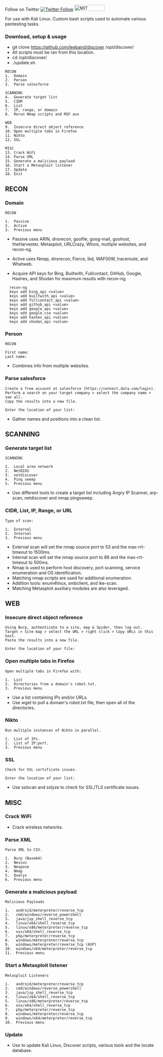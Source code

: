 Follow on Twitter [![Twitter Follow](https://img.shields.io/twitter/follow/shields_io.svg?style=social&label=Follow&maxAge=25920)](https://twitter.com/discoverscripts) <img src="https://img.shields.io/badge/license-MIT-blue.svg" alt="MIT licsense" width="100" height="20">


For use with Kali Linux. Custom bash scripts used to automate various pentesting tasks.

### Download, setup & usage
* git clone https://github.com/leebaird/discover /opt/discover/
* All scripts must be ran from this location.
* cd /opt/discover/
* ./update.sh

```
RECON
1.  Domain
2.  Person
3.  Parse salesforce

SCANNING
4.  Generate target list
5.  CIDR
6.  List
7.  IP, range, or domain
8.  Rerun Nmap scripts and MSF aux

WEB
9.  Insecure direct object reference
10. Open multiple tabs in Firefox
11. Nikto
12. SSL

MISC
13. Crack WiFi
14. Parse XML
15. Generate a malicious payload
16. Start a Metasploit listener
17. Update
18. Exit
```
## RECON
### Domain
```
RECON

1.  Passive
2.  Active
3.  Previous menu
```

* Passive uses ARIN, dnsrecon, goofile, goog-mail, goohost, theHarvester,
     Metasploit, URLCrazy, Whois, multiple websites, and recon-ng.
* Active uses Nmap, dnsrecon, Fierce, lbd, WAF00W, traceroute, and Whatweb.

* Acquire API keys for Bing, Builtwith, Fullcontact, GitHub, Google, Hashes, 
     and Shodan for maximum results with recon-ng.

```
  recon-ng
  keys add bing_api <value>
  keys add builtwith_api <value>
  keys add fullcontact_api <value>
  keys add github_api <value>
  keys add google_api <value>
  keys add google_cse <value>
  keys add hashes_api <value>
  keys add shodan_api <value>

```

### Person
```
RECON

First name:
Last name:
```

* Combines info from multiple websites.

### Parse salesforce
```
Create a free account at salesforce (https://connect.data.com/login).
Perform a search on your target company > select the company name > see all.
Copy the results into a new file.

Enter the location of your list:
```

* Gather names and positions into a clean list.

## SCANNING
### Generate target list
```
SCANNING

1.  Local area network
2.  NetBIOS
3.  netdiscover
4.  Ping sweep
5.  Previous menu
```

* Use different tools to create a target list including Angry IP Scanner, arp-scan, netdiscover and nmap pingsweep.

### CIDR, List, IP, Range, or URL
```
Type of scan:

1.  External
2.  Internal
3.  Previous menu
```

* External scan will set the nmap source port to 53 and the max-rrt-timeout to 1500ms.
* Internal scan will set the nmap source port to 88 and the max-rrt-timeout to 500ms.
* Nmap is used to perform host discovery, port scanning, service enumeration and OS identification.
* Matching nmap scripts are used for additional enumeration.
* Addition tools: enum4linux, smbclient, and ike-scan.
* Matching Metasploit auxiliary modules are also leveraged.

## WEB
### Insecure direct object reference
````
Using Burp, authenticate to a site, map & Spider, then log out.
Target > Site map > select the URL > right click > Copy URLs in this host.
Paste the results into a new file.

Enter the location of your file: 
````

### Open multiple tabs in Firefox
```
Open multiple tabs in Firefox with:

1.  List
2.  Directories from a domain's robot.txt.
3.  Previous menu
```

* Use a list containing IPs and/or URLs.
* Use wget to pull a domain's robot.txt file, then open all of the directories.

### Nikto
```
Run multiple instances of Nikto in parallel.

1.  List of IPs.
2.  List of IP:port.
3.  Previous menu
```
### SSL
```
Check for SSL certificate issues.

Enter the location of your list:
```

* Use sslscan and sslyze to check for SSL/TLS certificate issues.


## MISC
### Crack WiFi

* Crack wireless networks.

### Parse XML
```
Parse XML to CSV.

1.  Burp (Base64)
2.  Nessus
3.  Nexpose
4.  Nmap
5.  Qualys
6.  Previous menu
```

### Generate a malicious payload
```
Malicious Payloads

1.   android/meterpreter/reverse_tcp
2.   cmd/windows/reverse_powershell
3.   java/jsp_shell_reverse_tcp
4.   linux/x64/shell_reverse_tcp
5.   linux/x86/meterpreter/reverse_tcp
6.   osx/x64/shell_reverse_tcp
7.   php/meterpreter/reverse_tcp
8.   windows/meterpreter/reverse_tcp
9.   windows/meterpreter/reverse_tcp (ASP)
10.  windows/x64/meterpreter/reverse_tcp
11.  Previous menu
```

### Start a Metasploit listener
```
Metasploit Listeners

1.   android/meterpreter/reverse_tcp
2.   cmd/windows/reverse_powershell
3.   java/jsp_shell_reverse_tcp
4.   linux/x64/shell_reverse_tcp
5.   linux/x86/meterpreter/reverse_tcp
6.   osx/x64/shell_reverse_tcp
7.   php/meterpreter/reverse_tcp
8.   windows/meterpreter/reverse_tcp
9.   windows/x64/meterpreter/reverse_tcp
10.  Previous menu
```

### Update

* Use to update Kali Linux, Discover scripts, various tools and the locate database.

